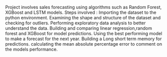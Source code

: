 Project involves sales forecasting using algorithms such as Random Forest, XGBoost and LSTM models.
Steps involved :
Importing the dataset to the python environment.
Examining the shape and structure of the dataset and checking for outliers.
Performing exploratory data analysis to better understand the data.
Building and comparing linear regression,random forest and XGBoost for model predictions.
Using the best performing model to make a forecast for the next year.
Building a Long short term memory for predictions.
calculating the mean absolute percentage error to comment on the models performance.
